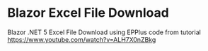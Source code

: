 # Blazor Excel File Download

Blazor .NET 5  Excel File Download using EPPlus
code from tutorial https://www.youtube.com/watch?v=ALH7X0nZBkg

